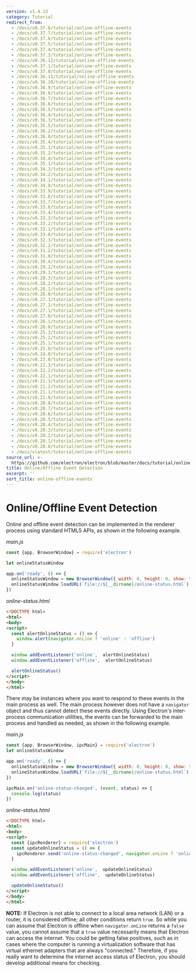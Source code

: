 ```yaml
---
version: v1.4.13
category: Tutorial
redirect_from:
  - /docs/v0.37.8/tutorial/online-offline-events
  - /docs/v0.37.7/tutorial/online-offline-events
  - /docs/v0.37.6/tutorial/online-offline-events
  - /docs/v0.37.5/tutorial/online-offline-events
  - /docs/v0.37.4/tutorial/online-offline-events
  - /docs/v0.37.3/tutorial/online-offline-events
  - /docs/v0.36.12/tutorial/online-offline-events
  - /docs/v0.37.1/tutorial/online-offline-events
  - /docs/v0.37.0/tutorial/online-offline-events
  - /docs/v0.36.11/tutorial/online-offline-events
  - /docs/v0.36.10/tutorial/online-offline-events
  - /docs/v0.36.9/tutorial/online-offline-events
  - /docs/v0.36.8/tutorial/online-offline-events
  - /docs/v0.36.7/tutorial/online-offline-events
  - /docs/v0.36.6/tutorial/online-offline-events
  - /docs/v0.36.5/tutorial/online-offline-events
  - /docs/v0.36.4/tutorial/online-offline-events
  - /docs/v0.36.3/tutorial/online-offline-events
  - /docs/v0.35.5/tutorial/online-offline-events
  - /docs/v0.36.2/tutorial/online-offline-events
  - /docs/v0.36.0/tutorial/online-offline-events
  - /docs/v0.35.4/tutorial/online-offline-events
  - /docs/v0.35.3/tutorial/online-offline-events
  - /docs/v0.35.2/tutorial/online-offline-events
  - /docs/v0.34.4/tutorial/online-offline-events
  - /docs/v0.35.1/tutorial/online-offline-events
  - /docs/v0.34.3/tutorial/online-offline-events
  - /docs/v0.34.2/tutorial/online-offline-events
  - /docs/v0.34.1/tutorial/online-offline-events
  - /docs/v0.34.0/tutorial/online-offline-events
  - /docs/v0.33.9/tutorial/online-offline-events
  - /docs/v0.33.8/tutorial/online-offline-events
  - /docs/v0.33.7/tutorial/online-offline-events
  - /docs/v0.33.6/tutorial/online-offline-events
  - /docs/v0.33.4/tutorial/online-offline-events
  - /docs/v0.33.3/tutorial/online-offline-events
  - /docs/v0.33.2/tutorial/online-offline-events
  - /docs/v0.33.1/tutorial/online-offline-events
  - /docs/v0.33.0/tutorial/online-offline-events
  - /docs/v0.32.3/tutorial/online-offline-events
  - /docs/v0.32.2/tutorial/online-offline-events
  - /docs/v0.31.2/tutorial/online-offline-events
  - /docs/v0.31.0/tutorial/online-offline-events
  - /docs/v0.30.4/tutorial/online-offline-events
  - /docs/v0.29.2/tutorial/online-offline-events
  - /docs/v0.29.1/tutorial/online-offline-events
  - /docs/v0.28.3/tutorial/online-offline-events
  - /docs/v0.28.2/tutorial/online-offline-events
  - /docs/v0.28.1/tutorial/online-offline-events
  - /docs/v0.28.0/tutorial/online-offline-events
  - /docs/v0.27.3/tutorial/online-offline-events
  - /docs/v0.27.2/tutorial/online-offline-events
  - /docs/v0.27.1/tutorial/online-offline-events
  - /docs/v0.27.0/tutorial/online-offline-events
  - /docs/v0.26.1/tutorial/online-offline-events
  - /docs/v0.26.0/tutorial/online-offline-events
  - /docs/v0.25.3/tutorial/online-offline-events
  - /docs/v0.25.2/tutorial/online-offline-events
  - /docs/v0.25.1/tutorial/online-offline-events
  - /docs/v0.25.0/tutorial/online-offline-events
  - /docs/v0.24.0/tutorial/online-offline-events
  - /docs/v0.23.0/tutorial/online-offline-events
  - /docs/v0.22.3/tutorial/online-offline-events
  - /docs/v0.22.2/tutorial/online-offline-events
  - /docs/v0.22.1/tutorial/online-offline-events
  - /docs/v0.21.3/tutorial/online-offline-events
  - /docs/v0.21.2/tutorial/online-offline-events
  - /docs/v0.21.1/tutorial/online-offline-events
  - /docs/v0.21.0/tutorial/online-offline-events
  - /docs/v0.20.8/tutorial/online-offline-events
  - /docs/v0.20.7/tutorial/online-offline-events
  - /docs/v0.20.6/tutorial/online-offline-events
  - /docs/v0.20.5/tutorial/online-offline-events
  - /docs/v0.20.4/tutorial/online-offline-events
  - /docs/v0.20.3/tutorial/online-offline-events
  - /docs/v0.20.2/tutorial/online-offline-events
  - /docs/v0.20.1/tutorial/online-offline-events
  - /docs/v0.20.0/tutorial/online-offline-events
  - /docs/vlatest/tutorial/online-offline-events
source_url: >-
  https://github.com/electron/electron/blob/master/docs/tutorial/online-offline-events.md
title: Online/Offline Event Detection
excerpt: ''
sort_title: online-offline-events
---
```

# Online/Offline Event Detection

Online and offline event detection can be implemented in the renderer process using standard HTML5 APIs, as shown in the following example.

_main.js_

```javascript
const {app, BrowserWindow} = require('electron')

let onlineStatusWindow

app.on('ready', () => {
  onlineStatusWindow = new BrowserWindow({ width: 0, height: 0, show: false })
  onlineStatusWindow.loadURL(`file://${__dirname}/online-status.html`)
})
```

_online-status.html_

```html
<!DOCTYPE html>
<html>
<body>
<script>
  const alertOnlineStatus = () => {
    window.alert(navigator.onLine ? 'online' : 'offline')
  }

  window.addEventListener('online',  alertOnlineStatus)
  window.addEventListener('offline',  alertOnlineStatus)

  alertOnlineStatus()
</script>
</body>
</html>
```

There may be instances where you want to respond to these events in the main process as well. The main process however does not have a `navigator` object and thus cannot detect these events directly. Using Electron's inter-process communication utilities, the events can be forwarded to the main process and handled as needed, as shown in the following example.

_main.js_

```javascript
const {app, BrowserWindow, ipcMain} = require('electron')
let onlineStatusWindow

app.on('ready', () => {
  onlineStatusWindow = new BrowserWindow({ width: 0, height: 0, show: false })
  onlineStatusWindow.loadURL(`file://${__dirname}/online-status.html`)
})

ipcMain.on('online-status-changed', (event, status) => {
  console.log(status)
})
```

_online-status.html_

```html
<!DOCTYPE html>
<html>
<body>
<script>
  const {ipcRenderer} = require('electron')
  const updateOnlineStatus = () => {
    ipcRenderer.send('online-status-changed', navigator.onLine ? 'online' : 'offline')
  }

  window.addEventListener('online',  updateOnlineStatus)
  window.addEventListener('offline',  updateOnlineStatus)

  updateOnlineStatus()
</script>
</body>
</html>
```

**NOTE:** If Electron is not able to connect to a local area network (LAN) or a router, it is considered offline; all other conditions return `true`. So while you can assume that Electron is offline when `navigator.onLine` returns a `false` value, you cannot assume that a `true` value necessarily means that Electron can access the internet. You could be getting false positives, such as in cases where the computer is running a virtualization software that has virtual ethernet adapters that are always "connected." Therefore, if you really want to determine the internet access status of Electron, you should develop additional means for checking.
